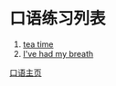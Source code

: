 # 口语练习列表
1. [tea time](Tea_Time.md)     
2. [I've had my breath](I've_Had_My_Breath.md)

[口语主页](../README.md)